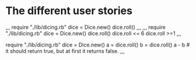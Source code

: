 # The different user stories

,,,
require "./lib/dicing.rb"
dice = Dice.new()
dice.roll()
,,,
,,,
require "./lib/dicing.rb"
dice = Dice.new()
dice.roll()
dice.roll <= 6
dice.roll >=1
,,,

require "./lib/dicing.rb"
dice = Dice.new()
a = dice.roll()
b = dice.roll()
a - b # it should return true, but at first it returns false.
,,,
